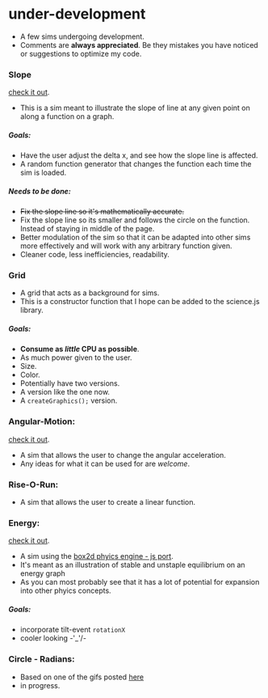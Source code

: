 # under-development
* A few sims undergoing development.
* Comments are **always appreciated**. Be they mistakes you have noticed or suggestions to optimize my code.

### Slope
[check it out](https://ceisenbach.github.io/under-development/slope/).
* This is a sim meant to illustrate the slope of line at any given point on along a function on a graph.

##### Goals:
* Have the user adjust the delta x, and see how the slope line is affected.
* A random function generator that changes the function each time the sim is loaded.

##### Needs to be done:
* ~~Fix the slope line so it's mathematically accurate.~~
* Fix the slope line so its smaller and follows the circle on the function. Instead of staying in middle of the page.
* Better modulation of the sim so that it can be adapted into other sims more effectively and will work with any arbitrary function given.
* Cleaner code, less inefficiencies, readability.

### Grid
* A grid that acts as a background for sims.
* This is a constructor function that I hope can be added to the science.js library.

##### Goals:
* **Consume as _little_ CPU as possible**.
* As much power given to the user. 
 * Size.
 * Color.
* Potentially have two versions.
 * A version like the one now.
 * A ```createGraphics();``` version.

### Angular-Motion:
[check it out](https://ceisenbach.github.io/under-development/angular_motion/).
* A sim that allows the user to change the angular acceleration.
* Any ideas for what it can be used for are _welcome_.

### Rise-O-Run:
* A sim that allows the user to create a linear function.

### Energy:
[check it out](https://ceisenbach.github.io/under-development/energy/).
* A sim using the [box2d phyics engine - js port](https://github.com/kripken/box2d.js/).
* It's meant as an illustration of stable and unstaple equilibrium on an energy graph
* As you can most probably see that it has a lot of potential for expansion into other phyics concepts.

##### Goals:
 * incorporate tilt-event ```rotationX``` 
 * cooler looking -\'_'/-

### Circle - Radians:
 * Based on one of the gifs posted [here](https://en.wikipedia.org/wiki/User:LucasVB/Gallery)
 * in progress.


